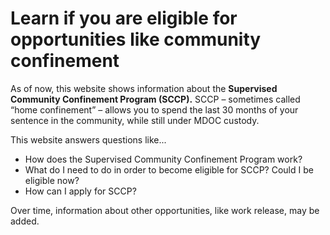 # Learn if you are eligible for opportunities like community confinement

As of now, this website shows information about the **Supervised Community Confinement Program (SCCP).** SCCP – sometimes called “home confinement” – allows you to spend the last 30 months of your sentence in the community, while still under MDOC custody.

This website answers questions like...

- How does the Supervised Community Confinement Program work?
- What do I need to do in order to become eligible for SCCP? Could I be eligible now?
- How can I apply for SCCP?

Over time, information about other opportunities, like work release, may be added.

